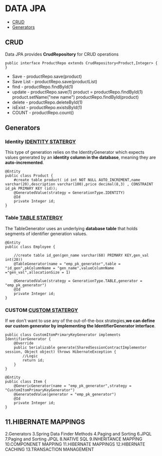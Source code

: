 # DATA JPA
* [CRUD](#crud)
* [Generators](#generators)

## CRUD
Data JPA provides **CrudRepository** for CRUD operations

```
public interface ProductRepo extends CrudRepository<Product,Integer> {
}
```

  * Save - productRepo.save(product)
  * Save List - productRepo.save(productList)          
  * find - productRepo.findById(1)
  * update - productRepo.save(1)
       product = productRepo.findById(1)
       product.setName("new name")
       productRepo.findById(product)
  * delete - productRepo.deleteById(1)
  * isExist - productRepo.existsById(1)
  * COUNT - productRepo.count()
  
## Generators
### Identity [IDENTITY STATERGY](crud/crud-data-jpa)
This type of generation relies on the IdentityGenerator which expects values generated by an **identity column in the database**, meaning they are **auto-incremented**.
```
@Entity
public class Product {
    #create table product( id int NOT NULL AUTO_INCREMENT,name varchar(20),description varchar(100),price decimal(8,3) , CONSTRAINT id_pk PRIMARY KEY (id));
    @GeneratedValue(strategy = GenerationType.IDENTITY)
    @Id
    private Integer id;   
}
```

### Table  [TABLE STATERGY](id-genertion-statergy/idgenerator-table)
The TableGenerator uses an underlying **database table** that holds segments of identifier generation values.
```
@Entity
public class Employee {

    //create table id_gen(gen_name varchar(60) PRIMARY KEY,gen_val int(20))
    @TableGenerator(name = "emp_pk_generator",table = "id_gen",pkColumnName = "gen_name",valueColumnName ="gen_val",allocationSize = 1)
    
    @GeneratedValue(strategy = GenerationType.TABLE,generator = "emp_pk_generator")
    @Id
    private Integer id; 
}
```
### CUSTOM  [CUSTOM STATERGY](id-genertion-statergy/idgenerator-custom)
If we don't want to use any of the out-of-the-box strategies,**we can define our custom generator by implementing the IdentifierGenerator interface**.
```
public class CustomItomPrimaryKeyGenerator implements IdentifierGenerator {
    @Override
    public Serializable generate(SharedSessionContractImplementor session, Object object) throws HibernateException {
        //Logic
        return id;
    }
}

@Entity
public class Item {
    @GenericGenerator(name = "emp_pk_generator",strategy = "CustomItomPrimaryKeyGenerator")
    @GeneratedValue(generator = "emp_pk_generator")
    @Id
    private Integer id; 
}

```


 ## 11.HIBERNATE MAPPINGS    
  2.Generators 3.Spring Data Finder Methods 4.Paging and Sorting 6.JPQL 7.Paging and Sorting JPQL 8.NATIVE SQL 9.INHERITANCE MAPPING 10.COMPONENET MAPPING  11.HIBERNATE MAPPINGS 12.HIBERNATE CACHING 13.TRANSACTION MANAGEMENT
